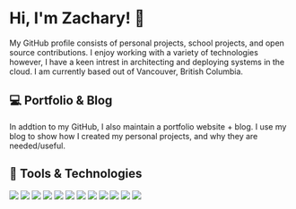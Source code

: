 # Hi, I'm Zachary! 👋

 My GitHub profile consists of personal projects, school projects, and open source contributions. I enjoy working with a variety of technologies however, I have a keen intrest in architecting and deploying systems in the cloud. I am currently based out of Vancouver, British Columbia. 

## 💻 Portfolio & Blog

In addtion to my GitHub, I also maintain a portfolio website + blog. I use my blog to show how I created my personal projects, and why they are needed/useful.

## 🔧 Tools & Technologies

![](https://img.shields.io/badge/OS-Linux-informational?style=for-the-badge&logo=linux&logoColor=white&color=5a00ff)
![](https://img.shields.io/badge/Cloud-AWS-informational?style=for-the-badge&logo=amazon-aws&logoColor=white&color=5a00ff)
![](https://img.shields.io/badge/Cloud-GCP-informational?style=for-the-badge&logo=google-cloud&logoColor=white&color=5a00ff)
![](https://img.shields.io/badge/Cloud-Azure-informational?style=for-the-badge&logo=microsoft-azure&logoColor=white&color=5a00ff)
![](https://img.shields.io/badge/Tools-Docker-informational?style=for-the-badge&logo=docker&logoColor=white&color=5a00ff)
![](https://img.shields.io/badge/Tools-Terraform-informational?style=for-the-badge&logo=terraform&logoColor=white&color=5a00ff)
![](https://img.shields.io/badge/Tools-Vagrant-informational?style=for-the-badge&logo=vagrant&logoColor=white&color=5a00ff)
![](https://img.shields.io/badge/Tools-Ansible-informational?style=for-the-badge&logo=ansible&logoColor=white&color=5a00ff)
![](https://img.shields.io/badge/Tools-GIT-informational?style=for-the-badge&logo=git&logoColor=white&color=5a00ff)
![](https://img.shields.io/badge/CI/CD-Jenkins-informational?style=for-the-badge&logo=jenkins&logoColor=white&color=5a00ff)
![](https://img.shields.io/badge/CI/CD-Github%20Actions-informational?style=for-the-badge&logo=github&logoColor=white&color=5a00ff)
![](https://img.shields.io/badge/Scripting-Python-informational?style=for-the-badge&logo=python&logoColor=white&color=5a00ff)
